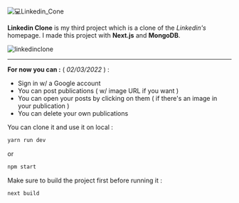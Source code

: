 ![💻Linkedin_Cone](https://user-images.githubusercontent.com/60575576/152459551-6d9bd376-f9fe-41a5-9e0e-53335ad6a1cc.png)

**Linkedin Clone** is my third project which is a clone of the *Linkedin's* homepage. 
I made this project with **Next.js** and **MongoDB**.

![linkedinclone](https://user-images.githubusercontent.com/60575576/152459629-a95efb42-597f-46da-9474-ac3cdeb0ba88.png)

---
**For now you can :**
( _02/03/2022_ ) : 
* Sign in w/ a Google account
* You can post publications ( w/ image URL if you want )
* You can open your posts by clicking on them ( if there's an image in your publication )
* You can delete your own publications

You can clone it and use it on local :

```bash
yarn run dev
```
or
```bash
npm start
```
Make sure to build the project first before running it :

```bash
next build
```
